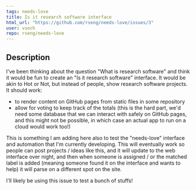 ```yaml
---
tags: needs-love
title: Is it research software interface
html_url: "https://github.com/rseng/needs-love/issues/3"
user: vsoch
repo: rseng/needs-love
---
```


## Description

I've been thinking about the question "What is research software" and think it would be fun to create an "Is it research software" interface. It would be akin to Hot or Not, but instead of people, show research software projects. It should work:

 - to render content on GitHub pages from static files in some repository
 - allow for voting to keep track of the totals (this is the hard part, we'd need some database that we can interact with safely on GitHub pages, and this might not be possible, in which case an actual app to run on a cloud would work too!)

This is something I am adding here also to test the "needs-love" interface and automation that I'm currently developing. This will eventually work so people can post projects / ideas like this, and it will update to the web interface over night, and then when someone is assigned / or the matched label is added (meaning someone found it on the interface and wants to help) it will parse on a different spot on the site.

I'll likely be using this issue to test a bunch of stuffs!
